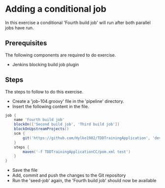 # Adding a conditional job

In this exercise a conditional 'Fourth build job' will run after both parallel jobs have run.

## Prerequisites

The following components are required to do exercise.

- Jenkins blocking build job plugin

## Steps

The steps to follow to do this exercise.

- Create a 'job-104.groovy' file in the 'pipeline' directory.
- Insert the following content in the file.
```groovy
job {
    name 'Fourth build job'
    blockOn(['Second build job', 'Third build job'])
    blockOnUpstreamProjects()
    scm {
        git('https://github.com/Hylke1982/TDDTrainingApplication', 'devops')
    }
    steps {
        maven('-f TDDTrainingApplicationCC/pom.xml test')
    }
}
```
- Save the file
- Add, commit and push the changes to the Git repository
- Run the 'seed-job' again, the 'Fourth build job' should now be available
